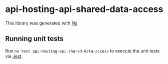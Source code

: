 # api-hosting-api-shared-data-access

This library was generated with [Nx](https://nx.dev).

## Running unit tests

Run `nx test api-hosting-api-shared-data-access` to execute the unit tests via [Jest](https://jestjs.io).
